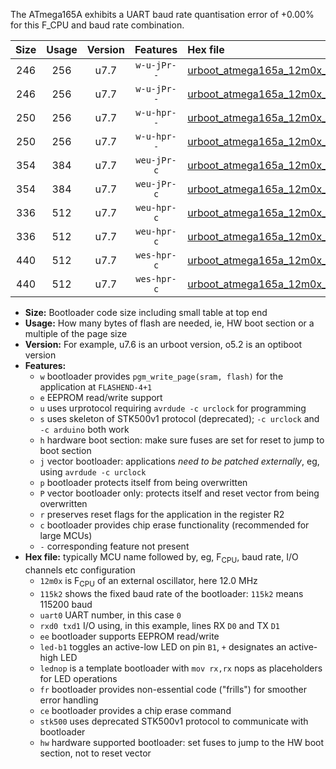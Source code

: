 The ATmega165A exhibits a UART baud rate quantisation error of +0.00% for this F_CPU and baud rate combination.

|Size|Usage|Version|Features|Hex file|
|:-:|:-:|:-:|:-:|:--|
|246|256|u7.7|`w-u-jPr--`|[urboot_atmega165a_12m0x_+125k0_uart0_rxe0_txe1_led+b5.hex](https://raw.githubusercontent.com/stefanrueger/urboot.hex/main/mcus/atmega165a/external_oscillator/fcpu_12m0x/br_+125k0/urboot_atmega165a_12m0x_+125k0_uart0_rxe0_txe1_led+b5.hex)|
|246|256|u7.7|`w-u-jPr--`|[urboot_atmega165a_12m0x_+125k0_uart0_rxe0_txe1_lednop.hex](https://raw.githubusercontent.com/stefanrueger/urboot.hex/main/mcus/atmega165a/external_oscillator/fcpu_12m0x/br_+125k0/urboot_atmega165a_12m0x_+125k0_uart0_rxe0_txe1_lednop.hex)|
|250|256|u7.7|`w-u-hpr--`|[urboot_atmega165a_12m0x_+125k0_uart0_rxe0_txe1_led+b5_fr_hw.hex](https://raw.githubusercontent.com/stefanrueger/urboot.hex/main/mcus/atmega165a/external_oscillator/fcpu_12m0x/br_+125k0/urboot_atmega165a_12m0x_+125k0_uart0_rxe0_txe1_led+b5_fr_hw.hex)|
|250|256|u7.7|`w-u-hpr--`|[urboot_atmega165a_12m0x_+125k0_uart0_rxe0_txe1_lednop_fr_hw.hex](https://raw.githubusercontent.com/stefanrueger/urboot.hex/main/mcus/atmega165a/external_oscillator/fcpu_12m0x/br_+125k0/urboot_atmega165a_12m0x_+125k0_uart0_rxe0_txe1_lednop_fr_hw.hex)|
|354|384|u7.7|`weu-jPr-c`|[urboot_atmega165a_12m0x_+125k0_uart0_rxe0_txe1_ee_led+b5_fr_ce.hex](https://raw.githubusercontent.com/stefanrueger/urboot.hex/main/mcus/atmega165a/external_oscillator/fcpu_12m0x/br_+125k0/urboot_atmega165a_12m0x_+125k0_uart0_rxe0_txe1_ee_led+b5_fr_ce.hex)|
|354|384|u7.7|`weu-jPr-c`|[urboot_atmega165a_12m0x_+125k0_uart0_rxe0_txe1_ee_lednop_fr_ce.hex](https://raw.githubusercontent.com/stefanrueger/urboot.hex/main/mcus/atmega165a/external_oscillator/fcpu_12m0x/br_+125k0/urboot_atmega165a_12m0x_+125k0_uart0_rxe0_txe1_ee_lednop_fr_ce.hex)|
|336|512|u7.7|`weu-hpr-c`|[urboot_atmega165a_12m0x_+125k0_uart0_rxe0_txe1_ee_led+b5_fr_ce_hw.hex](https://raw.githubusercontent.com/stefanrueger/urboot.hex/main/mcus/atmega165a/external_oscillator/fcpu_12m0x/br_+125k0/urboot_atmega165a_12m0x_+125k0_uart0_rxe0_txe1_ee_led+b5_fr_ce_hw.hex)|
|336|512|u7.7|`weu-hpr-c`|[urboot_atmega165a_12m0x_+125k0_uart0_rxe0_txe1_ee_lednop_fr_ce_hw.hex](https://raw.githubusercontent.com/stefanrueger/urboot.hex/main/mcus/atmega165a/external_oscillator/fcpu_12m0x/br_+125k0/urboot_atmega165a_12m0x_+125k0_uart0_rxe0_txe1_ee_lednop_fr_ce_hw.hex)|
|440|512|u7.7|`wes-hpr-c`|[urboot_atmega165a_12m0x_+125k0_uart0_rxe0_txe1_ee_led+b5_fr_ce_stk500_hw.hex](https://raw.githubusercontent.com/stefanrueger/urboot.hex/main/mcus/atmega165a/external_oscillator/fcpu_12m0x/br_+125k0/urboot_atmega165a_12m0x_+125k0_uart0_rxe0_txe1_ee_led+b5_fr_ce_stk500_hw.hex)|
|440|512|u7.7|`wes-hpr-c`|[urboot_atmega165a_12m0x_+125k0_uart0_rxe0_txe1_ee_lednop_fr_ce_stk500_hw.hex](https://raw.githubusercontent.com/stefanrueger/urboot.hex/main/mcus/atmega165a/external_oscillator/fcpu_12m0x/br_+125k0/urboot_atmega165a_12m0x_+125k0_uart0_rxe0_txe1_ee_lednop_fr_ce_stk500_hw.hex)|

- **Size:** Bootloader code size including small table at top end
- **Usage:** How many bytes of flash are needed, ie, HW boot section or a multiple of the page size
- **Version:** For example, u7.6 is an urboot version, o5.2 is an optiboot version
- **Features:**
  + `w` bootloader provides `pgm_write_page(sram, flash)` for the application at `FLASHEND-4+1`
  + `e` EEPROM read/write support
  + `u` uses urprotocol requiring `avrdude -c urclock` for programming
  + `s` uses skeleton of STK500v1 protocol (deprecated); `-c urclock` and `-c arduino` both work
  + `h` hardware boot section: make sure fuses are set for reset to jump to boot section
  + `j` vector bootloader: applications *need to be patched externally*, eg, using `avrdude -c urclock`
  + `p` bootloader protects itself from being overwritten
  + `P` vector bootloader only: protects itself and reset vector from being overwritten
  + `r` preserves reset flags for the application in the register R2
  + `c` bootloader provides chip erase functionality (recommended for large MCUs)
  + `-` corresponding feature not present
- **Hex file:** typically MCU name followed by, eg, F<sub>CPU</sub>, baud rate, I/O channels etc configuration
  + `12m0x` is F<sub>CPU</sub> of an external oscillator, here 12.0 MHz
  + `115k2` shows the fixed baud rate of the bootloader: `115k2` means 115200 baud
  + `uart0` UART number, in this case `0`
  + `rxd0 txd1` I/O using, in this example, lines RX `D0` and TX `D1`
  + `ee` bootloader supports EEPROM read/write
  + `led-b1` toggles an active-low LED on pin `B1`, `+` designates an active-high LED
  + `lednop` is a template bootloader with `mov rx,rx` nops as placeholders for LED operations
  + `fr` bootloader provides non-essential code ("frills") for smoother error handling
  + `ce` bootloader provides a chip erase command
  + `stk500` uses deprecated STK500v1 protocol to communicate with bootloader
  + `hw` hardware supported bootloader: set fuses to jump to the HW boot section, not to reset vector
